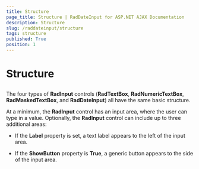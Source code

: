 ```yaml
---
title: Structure
page_title: Structure | RadDateInput for ASP.NET AJAX Documentation
description: Structure
slug: /raddateinput/structure
tags: structure
published: True
position: 1
---
```


# Structure



## 

The four types of **RadInput** controls (**RadTextBox**, **RadNumericTextBox**, **RadMaskedTextBox**, and **RadDateInput**) all have the same basic structure.


At a minimum, the **RadInput** control has an input area, where the user can type in a value. Optionally, the **RadInput** control can include up to three additional areas:

* If the **Label** property is set, a text label appears to the left of the input area.

* If the **ShowButton** property is **True**, a generic button appears to the side of the input area.

